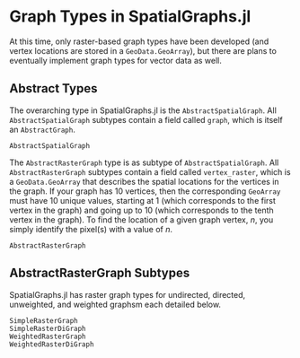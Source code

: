 # Graph Types in SpatialGraphs.jl

At this time, only raster-based graph types have been developed (and 
vertex locations are stored in a `GeoData.GeoArray`), but there are plans to 
eventually implement graph types for vector data as well.

## Abstract Types
The overarching type in SpatialGraphs.jl is the `AbstractSpatialGraph`. All
`AbstractSpatialGraph` subtypes contain a field called `graph`, which is itself
an `AbstractGraph`.
```@docs
AbstractSpatialGraph
```

The `AbstractRasterGraph` type is as subtype of `AbstractSpatialGraph`. All
`AbstractRasterGraph` subtypes contain a field called `vertex_raster`, which is 
a `GeoData.GeoArray` that describes the spatial locations for the vertices in 
the graph. If your graph has 10 vertices, then the corresponding `GeoArray` 
must have 10 unique values, starting at 1 (which corresponds to the first vertex
in the graph) and going up to 10 (which corresponds to the tenth vertex in the 
graph). To find the location of a given graph vertex, _n_, you simply identify 
the pixel(s) with a value of _n_.
```@docs
AbstractRasterGraph
```

## AbstractRasterGraph Subtypes
SpatialGraphs.jl has raster graph types for undirected, directed, unweighted,
and weighted graphsm each detailed below.

```@docs
SimpleRasterGraph
SimpleRasterDiGraph
WeightedRasterGraph
WeightedRasterDiGraph
```

